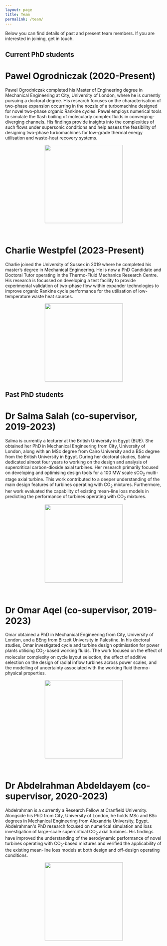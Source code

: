```yaml
---
layout: page
title: Team
permalink: /team/
---
```


Below you can find details of past and present team members. If you are interested in joining, get in touch.

## Current PhD students

# Pawel Ogrodniczak (2020-Present)
<div id="twocol_container">
    <div id="DivB">
	<p>Pawel Ogrodniczak completed his Master of Engineering degree in Mechanical Engineering at City, University of London, where he is currently pursuing a doctoral degree. His research focuses on the characterisation of two-phase expansion occurring in the nozzle of a turbomachine designed for novel two-phase organic Rankine cycles. Pawel employs numerical tools to simulate the flash boiling of molecularly complex fluids in converging-diverging channels. His findings provide insights into the complexities of such flows under supersonic conditions and help assess the feasibility of designing two-phase turbomachines for low-grade thermal energy utilisation and waste-heat recovery systems.</p>
    </div>
    <div id="DivA">
    	<div style="text-align:center">
			<img src="{{site.baseurl}}/assets/Pawel_profile.jpg" style="width:250px;" />
	</div>
    </div>
</div>

<p>&nbsp;</p>

# Charlie Westpfel (2023-Present)
<div id="twocol_container">
    <div id="DivB">
	<p>Charlie joined the University of Sussex in 2019 where he completed his master’s degree in Mechanical Engineering. He is now a PhD Candidate and Doctoral Tutor operating in the Thermo-Fluid Mechanics Research Centre. His research is focussed on developing a test facility to provide experimental validation of two-phase flow within expander technologies to improve organic Rankine cycle performance for the utilisation of low-temperature waste heat sources.</p>
    </div>
    <div id="DivA">
    	<div style="text-align:center">
			<img src="{{site.baseurl}}/assets/Charlie_profile.png" style="width:250px;" />
	</div>
    </div>
</div>

## Past PhD students

# Dr Salma Salah (co-supervisor, 2019-2023)
<div id="twocol_container">
    <div id="DivB">
	<p>Salma is currently a lecturer at the British University in Egypt (BUE). She obtained her PhD in Mechanical Engineering from City, University of London, along with an MSc degree from Cairo University and a BSc degree from the British University in Egypt. During her doctoral studies, Salma dedicated almost four years to working on the design and analysis of supercritical carbon-dioxide axial turbines. Her research primarily focused on developing and optimising design tools for a 100 MW scale sCO<sub>2</sub> multi-stage axial turbine. This work contributed to a deeper understanding of the main design features of turbines operating with CO<sub>2</sub> mixtures. Furthermore, her work evaluated the capability of existing mean-line loss models in predicting the performance of turbines operating with CO<sub>2</sub> mixtures.</p>
    </div>
    <div id="DivA">
    	<div style="text-align:center">
			<img src="{{site.baseurl}}/assets/Salma_profile.jpg" style="width:250px;" />
	</div>
    </div>
</div>

<p>&nbsp;</p>

# Dr Omar Aqel (co-supervisor, 2019-2023)
<div id="twocol_container">
    <div id="DivB">
	<p>Omar obtained a PhD in Mechanical Engineering from City, University of London, and a BEng from Birzeit University in Palestine. In his doctoral studies, Omar investigated cycle and turbine design optimisation for power plants utilising CO<sub>2</sub>-based working fluids. The work focused on the effect of molecular complexity on cycle layout selection, the effect of additive selection on the design of radial inflow turbines across power scales, and the modelling of uncertainty associated with the working fluid thermo-physical properties.</p>
    </div>
    <div id="DivA">
    	<div style="text-align:center">
			<img src="{{site.baseurl}}/assets/Omar_profile.jpeg" style="width:250px;" />
	</div>
    </div>
</div>

<p>&nbsp;</p>

# Dr Abdelrahman Abdeldayem (co-supervisor, 2020-2023)
<div id="twocol_container">
    <div id="DivB">
	<p>Abdelrahman is a currently a Research Fellow at Cranfield University. Alongside his PhD from City, University of London, he holds MSc and BSc degrees in Mechanical Engineering from Alexandria University, Egypt. Abdelrahman's PhD research focused on numerical simulation and loss investigation of large-scale supercritical CO<sub>2</sub> axial turbines. His findings have improved the understanding of the aerodynamic performance of novel turbines operating with CO<sub>2</sub>-based mixtures and verified the applicability of the existing mean-line loss models at both design and off-design operating conditions.</p>
    </div>
    <div id="DivA">
    	<div style="text-align:center">
			<img src="{{site.baseurl}}/assets/Abdelrahman_profile.jpg" style="width:250px;" />
		</div>
    </div>
</div>

<p>&nbsp;</p>
